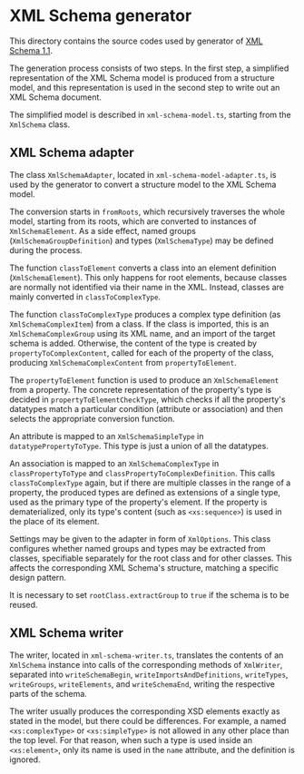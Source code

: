 # XML Schema generator

This directory contains the source codes used by generator of [XML Schema 1.1](https://www.w3.org/TR/xmlschema11-1/).

The generation process consists of two steps. In the first step, a simplified representation of the XML Schema model is produced from a structure model, and this representation is used in the second step to write out an XML Schema document.

The simplified model is described in `xml-schema-model.ts`, starting from the `XmlSchema` class.

## XML Schema adapter

The class `XmlSchemaAdapter`, located in `xml-schema-model-adapter.ts`, is used by the generator to convert a structure model to the XML Schema model.

The conversion starts in `fromRoots`, which recursively traverses the whole model, starting from its roots, which are converted to instances of `XmlSchemaElement`. As a side effect, named groups (`XmlSchemaGroupDefinition`) and types (`XmlSchemaType`) may be defined during the process.

The function `classToElement` converts a class into an element definition (`XmlSchemaElement`). This only happens for root elements, because classes are normally not identified via their name in the XML. Instead, classes are mainly converted in `classToComplexType`.

The function `classToComplexType` produces a complex type definition (as `XmlSchemaComplexItem`) from a class. If the class is imported, this is an `XmlSchemaComplexGroup` using its XML name, and an import of the target schema is added. Otherwise, the content of the type is created by `propertyToComplexContent`, called for each of the property of the class, producing `XmlSchemaComplexContent` from `propertyToElement`.

The `propertyToElement` function is used to produce an `XmlSchemaElement` from a property. The concrete representation of the property's type is decided in `propertyToElementCheckType`, which checks if all the property's datatypes match a particular condition (attribute or association) and then selects the appropriate conversion function.

An attribute is mapped to an `XmlSchemaSimpleType` in `datatypePropertyToType`. This type is just a union of all the datatypes.

An association is mapped to an `XmlSchemaComplexType` in `classPropertyToType` and `classPropertyToComplexDefinition`. This calls `classToComplexType` again, but if there are multiple classes in the range of a property, the produced types are defined as extensions of a single type, used as the primary type of the property's element. If the property is dematerialized, only its type's content (such as `<xs:sequence>`) is used in the place of its element.

Settings may be given to the adapter in form of `XmlOptions`. This class configures whether named groups and types may be extracted from classes, specifiable separately for the root class and for other classes. This affects the corresponding XML Schema's structure, matching a specific design pattern.

It is necessary to set `rootClass.extractGroup` to `true` if the schema is to be reused.

## XML Schema writer

The writer, located in `xml-schema-writer.ts`, translates the contents of an `XmlSchema` instance into calls of the corresponding methods of `XmlWriter`, separated into `writeSchemaBegin`, `writeImportsAndDefinitions`, `writeTypes`, `writeGroups`, `writeElements`, and `writeSchemaEnd`, writing the respective parts of the schema.

The writer usually produces the corresponding XSD elements exactly as stated in the model, but there could be differences. For example, a named `<xs:complexType>` or `<xs:simpleType>` is not allowed in any other place than the top level. For that reason, when such a type is used inside an `<xs:element>`, only its name is used in the `name` attribute, and the definition is ignored.
